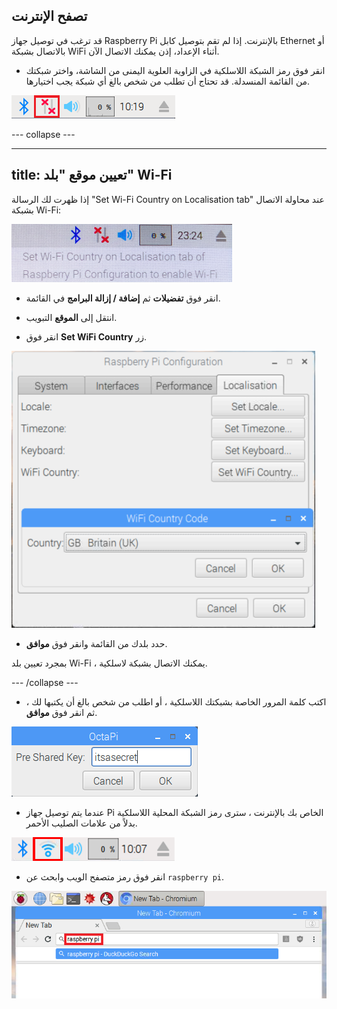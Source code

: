 ## تصفح الإنترنت

قد ترغب في توصيل جهاز Raspberry Pi بالإنترنت. إذا لم تقم بتوصيل كابل Ethernet أو بالاتصال بشبكة WiFi أثناء الإعداد، إذن يمكنك الاتصال الآن.

+ انقر فوق رمز الشبكة اللاسلكية في الزاوية العلوية اليمنى من الشاشة، واختر شبكتك من القائمة المنسدلة. قد تحتاج أن تطلب من شخص بالغ أي شبكة يجب اختيارها.

![لا يوجد شبكة لاسلكية](images/no-wifi.png)

\--- collapse \---

* * *

## title: تعيين موقع "بلد" Wi-Fi

إذا ظهرت لك الرسالة "Set Wi-Fi Country on Localisation tab" عند محاولة الاتصال بشبكة Wi-Fi:

![قم بتهيئة البلد للشبكة اللاسلكية](images/pi-set-wifi-country.png)

+ انقر فوق **تفضيلات** ثم **إضافة / إزالة البرامج** في القائمة.

+ انتقل إلى **الموقع** التبويب.

+ انقر فوق **Set WiFi Country** زر.

![اختر الدولة للشبكة اللاسلكية](images/pi-select-wifi-country.png)

+ حدد بلدك من القائمة وانقر فوق **موافق**.

بمجرد تعيين بلد Wi-Fi ، يمكنك الاتصال بشبكة لاسلكية.

\--- /collapse \---

+ اكتب كلمة المرور الخاصة بشبكتك اللاسلكية ، أو اطلب من شخص بالغ أن يكتبها لك ، ثم انقر فوق **موافق**.

![اكتب كلمة المرور](images/type-password.png)

+ عندما يتم توصيل جهاز Pi الخاص بك بالإنترنت ، سترى رمز الشبكة المحلية اللاسلكية بدلاً من علامات الصليب الأحمر.

![لقطة الشاشة](images/pi-wifi.png)

+ انقر فوق رمز متصفح الويب وابحث عن `raspberry pi`.

![لقطة الشاشة](images/pi-browser.png)